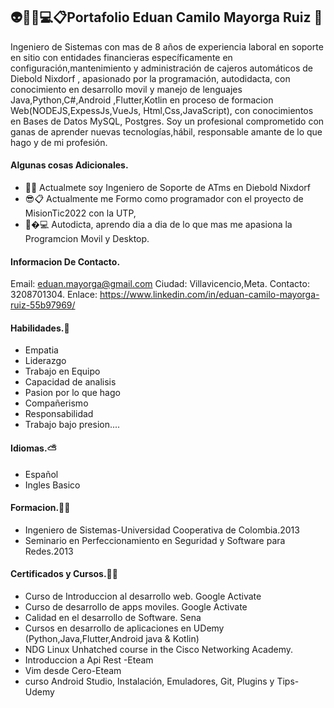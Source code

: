 ## 👽📱🔋💻📋Portafolio Eduan Camilo Mayorga Ruiz 👋


Ingeniero de Sistemas con mas de 8 años de experiencia laboral en soporte en sitio con entidades financieras específicamente  en configuración,mantenimiento y administración de cajeros automáticos de Diebold Nixdorf , apasionado por la programación, autodidacta,  con conocimiento en desarrollo movil y manejo de lenguajes  Java,Python,C#,Android ,Flutter,Kotlin en proceso de formacion Web(NODEJS,ExpessJs,VueJs, Html,Css,JavaScript), con conocimientos en Bases de Datos MySQL, Postgres. Soy un profesional comprometido con ganas de aprender nuevas tecnologías,hábil, responsable amante de lo que hago y de mi profesión.

#### Algunas cosas Adicionales.
- 💼💬 Actualmete soy Ingeniero de Soporte de ATms en Diebold Nixdorf
- 😎📋 Actualmente me Formo como programador con el proyecto de MisionTic2022 con la UTP, 
- 📱�💻 Autodicta, aprendo dia a dia de lo que mas me apasiona la Programcion Movil y Desktop.

#### Informacion De Contacto.
Email: eduan.mayorga@gmail.com
Ciudad: Villavicencio,Meta.
Contacto: 3208701304.
Enlace: https://www.linkedin.com/in/eduan-camilo-mayorga-ruiz-55b97969/

#### Habilidades.🚀
- Empatia
- Liderazgo
- Trabajo en Equipo
- Capacidad de analisis
- Pasion por lo que hago
- Compañerismo
- Responsabilidad
- Trabajo bajo presion....

#### Idiomas.⛅
- Español 
- Ingles Basico

#### Formacion.👨‍🎓
- Ingeniero de Sistemas-Universidad Cooperativa de Colombia.2013
- Seminario en Perfeccionamiento en Seguridad y Software para Redes.2013

#### Certificados y Cursos.👨‍💻
- Curso de Introduccion al desarrollo web. Google Activate
- Curso de desarrollo de apps moviles. Google Activate
- Calidad en el desarrollo de Software. Sena
- Cursos en desarrollo de aplicaciones en UDemy (Python,Java,Flutter,Android java & Kotlin)
- NDG Linux Unhatched course in the Cisco Networking Academy.
- Introduccion a Api Rest -Eteam
- Vim desde Cero-Eteam
- curso Android Studio, Instalación, Emuladores, Git, Plugins y Tips-Udemy





